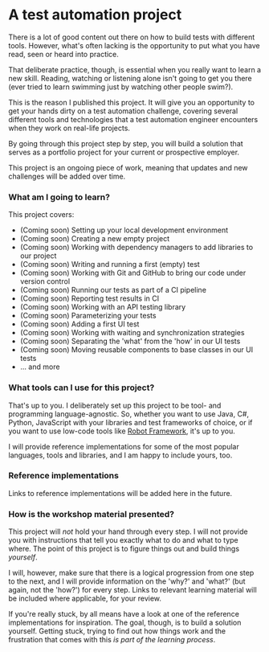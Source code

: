 # A test automation project

There is a lot of good content out there on how to build tests with different tools. However, what's often lacking is the opportunity to put what you have read, seen or heard into practice.

That deliberate practice, though, is essential when you really want to learn a new skill. Reading, watching or listening alone isn't going to get you there (ever tried to learn swimming just by watching other people swim?).

This is the reason I published this project. It will give you an opportunity to get your hands dirty on a test automation challenge, covering several different tools and technologies that a test automation engineer encounters when they work on real-life projects.

By going through this project step by step, you will build a solution that serves as a portfolio project for your current or prospective employer.

This project is an ongoing piece of work, meaning that updates and new challenges will be added over time.

### What am I going to learn?

This project covers:

* (Coming soon) Setting up your local development environment
* (Coming soon) Creating a new empty project
* (Coming soon) Working with dependency managers to add libraries to our project
* (Coming soon) Writing and running a first (empty) test
* (Coming soon) Working with Git and GitHub to bring our code under version control
* (Coming soon) Running our tests as part of a CI pipeline
* (Coming soon) Reporting test results in CI
* (Coming soon) Working with an API testing library
* (Coming soon) Parameterizing your tests
* (Coming soon) Adding a first UI test
* (Coming soon) Working with waiting and synchronization strategies
* (Coming soon) Separating the 'what' from the 'how' in our UI tests
* (Coming soon) Moving reusable components to base classes in our UI tests
* ... and more

### What tools can I use for this project?

That's up to you. I deliberately set up this project to be tool- and programming language-agnostic. So, whether you want to use Java, C#, Python, JavaScript with your libraries and test frameworks of choice, or if you want to use low-code tools like [Robot Framework](https://robotframework.org/), it's up to you.

I will provide reference implementations for some of the most popular languages, tools and libraries, and I am happy to include yours, too.

### Reference implementations

Links to reference implementations will be added here in the future.

### How is the workshop material presented?

This project will *not* hold your hand through every step. I will not provide you with instructions that tell you exactly what to do and what to type where. The point of this project is to figure things out and build things _yourself_.

I will, however, make sure that there is a logical progression from one step to the next, and I will provide information on the 'why?' and 'what?' (but again, not the 'how?') for every step. Links to relevant learning material will be included where applicable, for your review.

If you're really stuck, by all means have a look at one of the reference implementations for inspiration. The goal, though, is to build a solution yourself. Getting stuck, trying to find out how things work and the frustration that comes with this *is part of the learning process*.